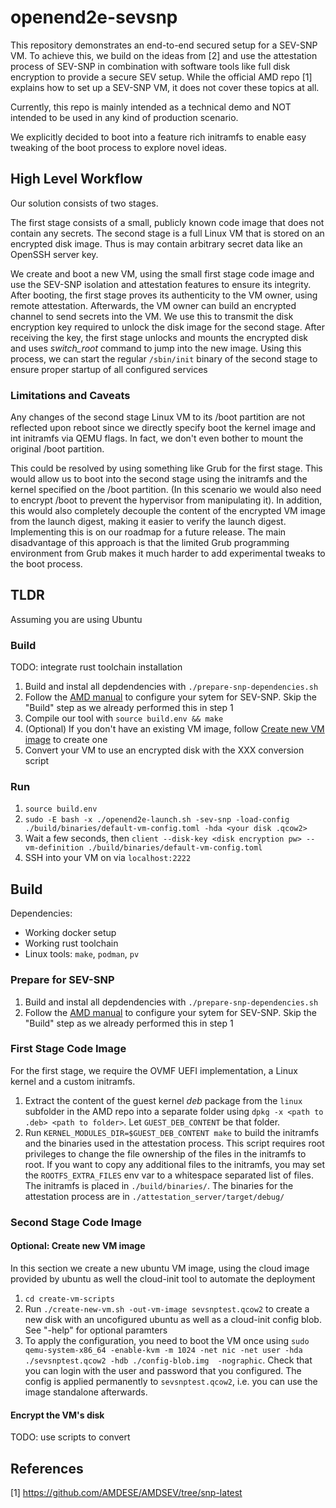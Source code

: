 # openend2e-sevsnp

This repository demonstrates an end-to-end secured setup for a SEV-SNP VM.
To achieve this, we build on the ideas from [2] and use the attestation
process of SEV-SNP in combination with software tools like full disk encryption
to provide a secure SEV setup. While the official AMD repo [1] explains how to
set up a SEV-SNP VM, it does not cover these topics at all.


Currently, this repo is mainly intended as a technical demo and NOT intended
to be used in any kind of production scenario.

We explicitly decided to boot into a feature rich initramfs to enable easy tweaking of the boot
process to explore novel ideas.

## High Level Workflow
Our solution consists of two stages.

The first stage consists of a small, publicly known code image that does not
contain any secrets. 
The second stage is a full Linux VM that is stored on an encrypted disk image.
Thus is may contain arbitrary secret data like an OpenSSH server key.

We create and boot a new VM, using the small first stage code image and use the SEV-SNP isolation and attestation features to ensure its integrity.
After booting, the first stage proves its authenticity to the VM
owner, using remote attestation. Afterwards, the VM owner can build an encrypted
channel to send secrets into the VM.
We use this to transmit the disk encryption key required to unlock the disk image
for the second stage.
After receiving the key, the first stage unlocks and mounts the encrypted disk
and uses *switch_root* command to jump into the new image. Using this process, we
can start the regular `/sbin/init` binary of the second stage to ensure proper startup
of all configured services

### Limitations and Caveats
Any changes of the second stage Linux VM to its /boot partition are not reflected upon
reboot since we directly specify boot the kernel image and int initramfs via QEMU flags.
In fact, we don't even bother to mount the original /boot partition.

This could be resolved by using something like Grub for the first stage. This would allow
us to boot into the second stage using the initramfs and the kernel specified
on the /boot partition. (In this scenario we would also need to encrypt /boot to prevent the hypervisor
from manipulating it). In addition, this would also completely decouple the content of the encrypted VM image
from the launch digest, making it easier to verify the launch digest.
Implementing this is on our roadmap for a future release. The main disadvantage of this approach is that 
the limited Grub programming environment from Grub makes it much harder to add experimental tweaks to the
boot process.

## TLDR
Assuming you are using Ubuntu

### Build
TODO: integrate rust toolchain installation
1) Build and instal all depdendencies with `./prepare-snp-dependencies.sh`
2) Follow the [AMD manual](https://github.com/AMDESE/AMDSEV/tree/snp-latest) to configure your sytem for SEV-SNP. Skip the "Build" step as we already performed this in step 1
3) Compile our tool with `source build.env && make`
4) (Optional) If you don't have an existing VM image, follow [Create new VM image](#optional-create-new-vm-image) to create one
5) Convert your VM to use an encrypted disk with the XXX conversion script

### Run
1) `source build.env`
2) `sudo -E bash -x ./openend2e-launch.sh -sev-snp -load-config ./build/binaries/default-vm-config.toml -hda <your disk .qcow2>`
3) Wait a few seconds, then `client --disk-key <disk encryption pw> --vm-definition ./build/binaries/default-vm-config.toml`
4) SSH into your VM on via  `localhost:2222`


## Build
Dependencies:
- Working docker setup
- Working rust toolchain
- Linux tools: `make`, `podman`, `pv`

### Prepare for SEV-SNP
1) Build and instal all depdendencies with `./prepare-snp-dependencies.sh`
2) Follow the [AMD manual](https://github.com/AMDESE/AMDSEV/tree/snp-latest) to configure your sytem for SEV-SNP. Skip the "Build" step as we already performed this in step 1


### First Stage Code Image
For the first stage, we require the OVMF UEFI implementation, a Linux kernel and a
custom initramfs.

1) Extract the content of the guest kernel *deb* package from the `linux` subfolder in the AMD repo into a separate folder using `dpkg -x <path to .deb> <path to folder>`. Let `GUEST_DEB_CONTENT` be that folder.
2) Run `KERNEL_MODULES_DIR=$GUEST_DEB_CONTENT make` to build the initramfs and the binaries used in the attestation process. This script requires
root privileges to change the file ownership of the files in the initramfs to root.
If you want to copy any additional files to the initramfs, you may set the `ROOTFS_EXTRA_FILES` env var to a whitespace separated list of files. The initramfs is placed in `./build/binaries/`. The binaries for the attestation process are in
`./attestation_server/target/debug/`

### Second Stage Code Image

#### Optional: Create new VM image
In this section we create a new ubuntu VM image, using the cloud image provided by ubuntu as well the cloud-init tool to automate the deployment

1) `cd create-vm-scripts`
2) Run `./create-new-vm.sh -out-vm-image sevsnptest.qcow2` to create a new disk with an uncofigured ubuntu as well as a cloud-init config blob. See "-help" for optional paramters
3) To apply the configuration, you need to boot the VM once using `sudo qemu-system-x86_64 -enable-kvm -m 1024 -net nic -net user -hda ./sevsnptest.qcow2 -hdb ./config-blob.img  -nographic`. Check that you can login with the user and password that you configured. The config is applied permanently to `sevsnptest.qcow2`, i.e. you can use the image standalone afterwards.

#### Encrypt the VM's disk
TODO: use scripts to convert

## References
[1] https://github.com/AMDESE/AMDSEV/tree/snp-latest
